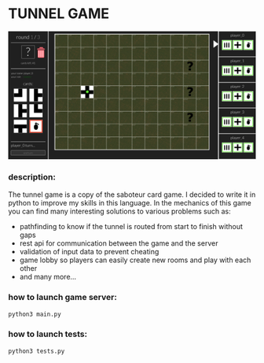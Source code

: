 # TUNNEL GAME

![intro](static/readme/intro.png)

### description:
The tunnel game is a copy of the saboteur card game.
I decided to write it in python to improve my skills in this language.
In the mechanics of this game you can find many interesting solutions to various problems such as:
- pathfinding to know if the tunnel is routed from start to finish without gaps
- rest api for communication between the game and the server
- validation of input data to prevent cheating
- game lobby so players can easily create new rooms and play with each other
- and many more...

### how to launch game server:

```commandline
python3 main.py
```

### how to launch tests:
```commandline
python3 tests.py
```

